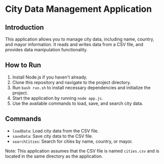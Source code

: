 City Data Management Application
===============================

Introduction
------------

This application allows you to manage city data, including name, country, and mayor information. It reads and writes data from a CSV file, and provides data manipulation functionality.

How to Run
------------

1. Install Node.js if you haven't already.
2. Clone this repository and navigate to the project directory.
3. Run `bash run.sh` to install necessary dependencies and initialize the project.
4. Start the application by running `node app.js`.
5. Use the available commands to load, save, and search city data.

Commands
--------

* `loadData`: Load city data from the CSV file.
* `saveData`: Save city data to the CSV file.
* `searchCities`: Search for cities by name, country, or mayor.

Note: This application assumes that the CSV file is named `cities.csv` and is located in the same directory as the application.